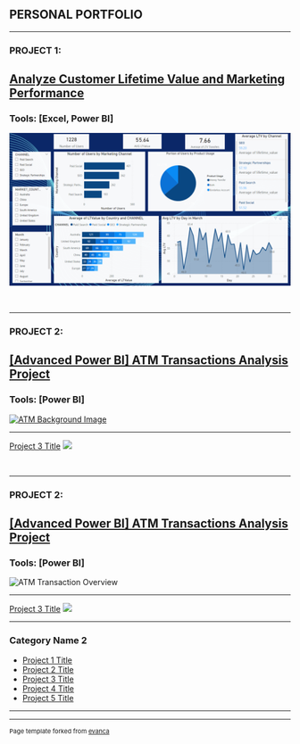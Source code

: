 
## PERSONAL PORTFOLIO

---

### PROJECT 1: 

## [ Analyze Customer Lifetime Value and Marketing Performance](/sample_page)

### Tools:  [Excel, Power BI]

[<img src="images/Cover Photo Upwork.png"/>](/sample_page)



<br>

---
### PROJECT 2: 
## [ [Advanced Power BI] ATM Transactions Analysis Project]([projectATM.md](https://c099108c-86d4-4692-87fd-c7098f827376-00-33fvyru3jmqy4.global.replit.dev/eCommerce_DataAnalysis.html))

### Tools:  [Power BI]
[![ATM Background Image](https://github.com/leanhkienn/leanhkienn.github.io/assets/116093407/4942a17f-e9e3-41c4-9d3c-3e640e7caa37)](https://c099108c-86d4-4692-87fd-c7098f827376-00-33fvyru3jmqy4.global.replit.dev/eCommerce_DataAnalysis.html)

---
[Project 3 Title](http://example.com/)
<img src="images/dummy_thumbnail.jpg?raw=true"/>


<br>

---
### PROJECT 2: 
## [ [Advanced Power BI] ATM Transactions Analysis Project](projectATM.md)

### Tools:  [Power BI]
![ATM Transaction Overview](https://github.com/leanhkienn/leanhkienn.github.io/assets/116093407/e0fa786a-a386-4ce6-80f1-535efea123d4)

---
[Project 3 Title](http://example.com/)
<img src="images/dummy_thumbnail.jpg?raw=true"/>

---

### Category Name 2

- [Project 1 Title](http://example.com/)
- [Project 2 Title](http://example.com/)
- [Project 3 Title](http://example.com/)
- [Project 4 Title](http://example.com/)
- [Project 5 Title](http://example.com/)

---




---
<p style="font-size:11px">Page template forked from <a href="https://github.com/evanca/quick-portfolio">evanca</a></p>
<!-- Remove above link if you don't want to attibute -->
